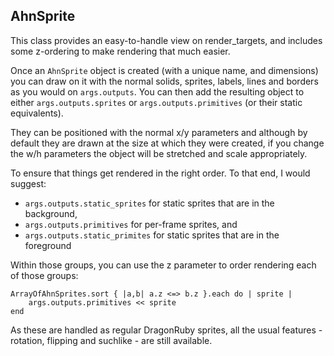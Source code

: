 AhnSprite
---------

This class provides an easy-to-handle view on render_targets, and includes 
some z-ordering to make rendering that much easier.

Once an `AhnSprite` object is created (with a unique name, and dimensions) you
can draw on it with the normal solids, sprites, labels, lines and borders as
you would on `args.outputs`. You can then add the resulting object to either
`args.outputs.sprites` or `args.outputs.primitives` (or their static equivalents).

They can be positioned with the normal x/y parameters and although by default
they are drawn at the size at which they were created, if you change the w/h
parameters the object will be stretched and scale appropriately.

To ensure that things get rendered in the right order. To that end, I would suggest:

* `args.outputs.static_sprites` for static sprites that are in the background,
* `args.outputs.primitives` for per-frame sprites, and
* `args.outputs.static_primites` for static sprites that are in the foreground

Within those groups, you can use the z parameter to order rendering each of those groups:

    ArrayOfAhnSprites.sort { |a,b| a.z <=> b.z }.each do | sprite | 
        args.outputs.primitives << sprite 
    end

As these are handled as regular DragonRuby sprites, all the usual features - rotation,
flipping and suchlike - are still available.
